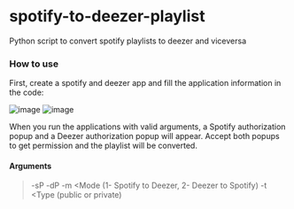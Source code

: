 # spotify-to-deezer-playlist
Python script to convert spotify playlists to deezer and viceversa

### How to use
First, create a spotify and deezer app and fill the application information in the code:

![image](https://user-images.githubusercontent.com/64108298/215152556-225c3f1e-1416-42dc-a981-43ccbd00e994.png)
![image](https://user-images.githubusercontent.com/64108298/215152616-2a9060b1-acca-493f-9e86-6fc98fc842ba.png)

When you run the applications with valid arguments, a Spotify authorization popup and a Deezer authorization popup will appear. Accept both popups to get permission and the playlist will be converted.

#### Arguments
> -sP <Spotify Playlist ID>
> -dP <Deezer Playlist ID>
> -m  <Mode (1- Spotify to Deezer, 2- Deezer to Spotify)
> -t  <Type (public or private)
  
